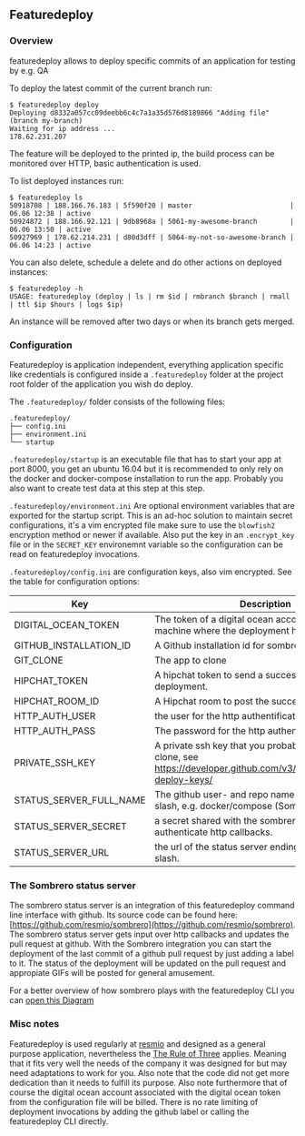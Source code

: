 
## Featuredeploy

### Overview
featuredeploy allows to deploy specific commits of an application for testing by e.g. QA

To deploy the latest commit of the current branch run:
```
$ featuredeploy deploy
Deploying d8332a057cc09deebb6c4c7a1a35d576d8189866 "Adding file" (branch my-branch)
Waiting for ip address ...
178.62.231.207
```

The feature will be deployed to the printed ip, the build process can be monitored over HTTP, basic authentication is used.

To list deployed instances run:
```
$ featuredeploy ls
50918708 | 188.166.76.183 | 5f590f20 | master                        | 06.06 12:38 | active
50924872 | 188.166.92.121 | 9db8968a | 5061-my-awesome-branch        | 06.06 13:50 | active
50927969 | 178.62.214.231 | d80d3dff | 5064-my-not-so-awesome-branch | 06.06 14:23 | active
```
You can also delete, schedule a delete and do other actions on deployed instances:
```
$ featuredeploy -h
USAGE: featuredeploy (deploy | ls | rm $id | rmbranch $branch | rmall | ttl $ip $hours | logs $ip)
```
An instance will be removed after two days or when its branch gets merged.

### Configuration
Featuredeploy is application independent, everything application specific like credentials is configured inside a `.featuredeploy` folder at the project root folder of the application you wish do deploy.

The `.featuredeploy/` folder consists of the following files:
```
.featuredeploy/
├── config.ini
├── environment.ini
└── startup
```

`.featuredeploy/startup` is an executable file that has to start your app at port 8000, you get an ubuntu 16.04 but it is recommended to only rely on the docker and docker-compose installation to run the app. Probably you also want to create test data at this step at this step.

`.featuredeploy/environment.ini`
Are optional environment variables that are exported for the startup script. This is an ad-hoc solution to maintain secret configurations, it's a vim encrypted file make sure to use the `blowfish2` encryption method or newer if available. Also put the key in an `.encrypt_key` file or in the `SECRET_KEY` environemnt variable so the configuration can be read on featuredeploy invocations.

`.featuredeploy/config.ini` are configuration keys, also vim encrypted. See the table for configuration options:

| Key | Description |
| --- | --- |
|DIGITAL_OCEAN_TOKEN| The token of a digital ocean account to start the machine where the deployment happens.|
|GITHUB_INSTALLATION_ID| A Github installation id for sombrero. |
|GIT_CLONE| The app to clone| Where to clone your app from. |
|HIPCHAT_TOKEN| A hipchat token to send a success message after deployment.|
|HIPCHAT_ROOM_ID|A Hipchat room to post the success message.|
|HTTP_AUTH_USER | the user for the http authentification.|
|HTTP_AUTH_PASS| The password for the http authentification.|
|PRIVATE_SSH_KEY| A private ssh key that you probably need for the git clone, see https://developer.github.com/v3/guides/managing-deploy-keys/ |
|STATUS_SERVER_FULL_NAME| The github user- and repo name separated by a slash, e.g. docker/compose (Sombrero needs that) |
|STATUS_SERVER_SECRET|a secret shared with the sombrero status server to authenticate http callbacks. |
|STATUS_SERVER_URL| the url of the status server ending with a trailing slash. |


### The Sombrero status server
The sombrero status server is an integration of this featuredeploy command line interface with github.
Its source code can be found here: [https://github.com/resmio/sombrero](https://github.com/resmio/sombrero).
The sombrero status server gets input over http callbacks and updates the pull request at github.
With the Sombrero integration you can start the deployment of the last commit of a github pull request by just adding a label to it.
The status of the deployment will be updated on the pull request and appropiate GIFs will be posted for general amusement.

For a better overview of how sombrero plays with the featuredeploy CLI you can [open this Diagram](https://www.draw.io/?lightbox=1&highlight=0000ff&edit=_blank&layers=1&nav=1#R5VlLc5swEP41HJ0BZGN89CtpZtJpJj60PcqwBrUYuUL4kV9fCYRBxjg4sZNpk0MirVYraffbT4tioPFye8fwKvxKfYgM2%2FS3BpoYtm11kSn%2BSMkul%2FT7bi4IGPGVUimYkWdQQjUvSIkPiabIKY04WelCj8YxeFyTYcboRldb0EhfdYUDqAlmHo7q0u%2FE52EudXtmKf8CJAiLlS1Tjcyx9ztgNI3VeoaNFtlPPrzEhS2ln4TYp5uKCE0NNGaU8ry13I4hkr4t3JbPu20Y3e%2BbQcxbTXDUPviuODv4whWqSxkPaUBjHE1L6Sg7H0gLpuiFfBmJpiWav4DznYomTjkVotLCA6UrpZevKRdq3LYSJTRlntLqKiBgFoDS6u1dJqAIdAmc7YQKgwhzstatY4WJYK%2Bnpg4Zw7uKwoqSmCcVy49SIBQUvFGBUgVuu3%2Fg4%2FP0RSPfQdGrHKUUZXFriOEgN7%2FGUaqOPF2DPAIaGrYTCV%2BNfLIWzUA2IzzPshX7MoZqXKxRUTkxi8GSrpvnHWCJw5brEGGQkGc8zxQkepSzhXZvZPQmQoIjEsRCEMFCzl0D40Rk5lCJl8T3MxRmOxrt821MI8qyVYuMK%2FYjLcDWOMIbah9lOmoIdI6DS1kyb5yBjbTAdhVCz4NfDS%2Bdwo4y27EHugm6WCQiA3QMnYuabg00d4SH6bwWwzLbZfw2IeEwW%2BEsKTeC%2FfXwNiZyLQiNjrVNPV0sV%2FU3JRNbRcDCCgs7ZrOnNUedyiX3knwIW8J%2FSPGN5SLV%2F6nU2nKlnPMIjIijAFNzX8efFyHLGlr3uVOwW%2FcgDDlfq1llJM5l3cN1UPeyLFqYryTE0OOExsdZNF35mIO8jkL5%2B%2FHpMzCi%2BwIjmgM9cy9Ch9YBGR7A6yJk2KvFfkaXcwaMXoIOj7i7lqqt6XBfTbwLHVq181%2BEDnsVMrx%2B4dg3aoVjA5JbQ7W1A%2B0GVmkozsYMMlrJB%2BbsREX2lFVipwu4%2F5mMTqeNICPX6r2NgArKQVdgHNR03TQAw4dVRHctyvVKfJ0%2FqfyOHMkwd1TchG0zC91%2BtLDCTuLp2iwglURs2a4yJLsfxhBvrZbaMkS%2FhoNbQQEpAz3iVY54uG8ZpY%2B%2Bq7rOe95V6BootaoYzWB5XSS6l0fi6x45HD2UDnrhkcO5bnlu1b9XTz1yTBmjrPXjxiz1PEiS1voTSDiju8%2FxDIJOpnzHvLEPnyvedutudTPFZ6V9hUvYrWFqQgLCsdT55gGOj8T%2BPk44jgVc%2FhEOdszrcbDolk%2FVuf%2FL%2Fweg6V8%3D)

### Misc notes
Featuredeploy is used regularly at [resmio](https://resmio.com/) and designed as a general purpose application, nevertheless the [The Rule of Three](https://blog.codinghorror.com/rule-of-three/) applies.
Meaning that it fits very well the needs of the company it was designed for but may need adaptations to work for you. Also note that the code did not get more dedication than it needs to fulfill its purpose. Also note furthermore that of course the digital ocean account associated with the digital ocean token from the configuration file will be billed. There is no rate limiting of deployment invocations by adding the github label or calling the featuredeploy CLI directly.
